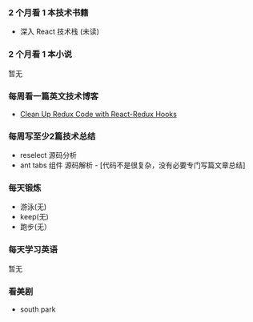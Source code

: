 ### 2 个月看 1 本技术书籍

- 深入 React 技术栈 (未读)

### 2 个月看 1 本小说

暂无

### 每周看一篇英文技术博客

- [Clean Up Redux Code with React-Redux Hooks](https://medium.com/swlh/clean-up-redux-code-with-react-redux-hooks-71587cfcf87a)

### 每周写至少2篇技术总结

- reselect 源码分析
- ant tabs 组件 源码解析 - [代码不是很复杂，没有必要专门写篇文章总结]

### 每天锻炼

- 游泳(无)
- keep(无)
- 跑步(无）

### 每天学习英语

暂无

### 看美剧

- south park